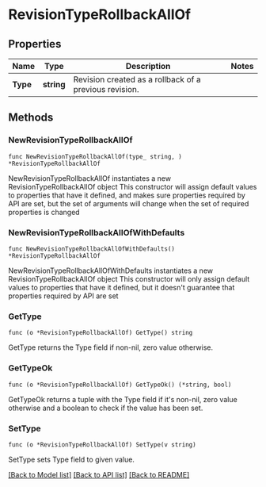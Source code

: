 # RevisionTypeRollbackAllOf

## Properties

Name | Type | Description | Notes
------------ | ------------- | ------------- | -------------
**Type** | **string** | Revision created as a rollback of a previous revision. | 

## Methods

### NewRevisionTypeRollbackAllOf

`func NewRevisionTypeRollbackAllOf(type_ string, ) *RevisionTypeRollbackAllOf`

NewRevisionTypeRollbackAllOf instantiates a new RevisionTypeRollbackAllOf object
This constructor will assign default values to properties that have it defined,
and makes sure properties required by API are set, but the set of arguments
will change when the set of required properties is changed

### NewRevisionTypeRollbackAllOfWithDefaults

`func NewRevisionTypeRollbackAllOfWithDefaults() *RevisionTypeRollbackAllOf`

NewRevisionTypeRollbackAllOfWithDefaults instantiates a new RevisionTypeRollbackAllOf object
This constructor will only assign default values to properties that have it defined,
but it doesn't guarantee that properties required by API are set

### GetType

`func (o *RevisionTypeRollbackAllOf) GetType() string`

GetType returns the Type field if non-nil, zero value otherwise.

### GetTypeOk

`func (o *RevisionTypeRollbackAllOf) GetTypeOk() (*string, bool)`

GetTypeOk returns a tuple with the Type field if it's non-nil, zero value otherwise
and a boolean to check if the value has been set.

### SetType

`func (o *RevisionTypeRollbackAllOf) SetType(v string)`

SetType sets Type field to given value.



[[Back to Model list]](../README.md#documentation-for-models) [[Back to API list]](../README.md#documentation-for-api-endpoints) [[Back to README]](../README.md)


